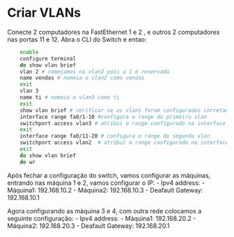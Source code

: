 # Criar VLANs

Conecte 2 computadores na FastEthernet 1 e 2 , e outros 2 computadores nas portas 11 e 12. Abra o CLI do Switch e entao:
```bash
    enable
    configure terminal
    do show vlan brief
    vlan 2 # começamos na vlan2 pois a 1 é reservada
    name vendas # nomeia o vlan2 como vendas
    exit
    vlan 3
    name ti # nomeia o vlan3 como ti
    exit 
    show vlan brief # verificar se as vlans foram configuradas corretamente
    interface range fa0/1-10 #configura o range do primeiro vlan
    switchport access vlan3 # atribui o range configurado na interface a vlan3
    exit
    interface range fa0/11-20 # configura o range do segundo vlan
    switchport access vlan2  # atribui o range configurado na interface a vlan2
    exit
    do show vlan brief
    do wr 
```

Após fechar a configuração do switch, vamos configurar as máquinas, entrando nas máquina 1 e 2, vamos configurar o IP:
    - Ipv4 address: 
        - Máquina1: 192.168.10.2 
        - Máquina2: 192.168.10.3
    - Deafault Gateway: 192.168.10.1

Agora configurando as máquina 3 e 4, com outra rede colocamos a seguinte configuração:
    - Ipv4 address: 
        - Máquina1: 192.168.20.2 
        - Máquina2: 192.168.20.3
    - Deafault Gateway: 192.168.20.1